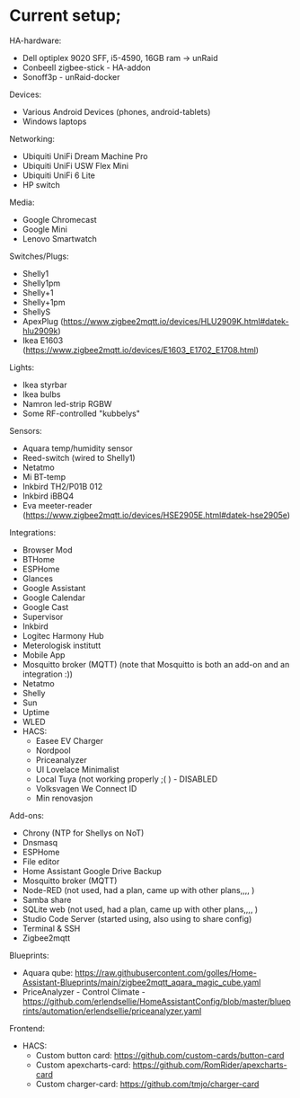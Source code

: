 
# Current setup;
HA-hardware:
- Dell optiplex 9020 SFF, i5-4590, 16GB ram -> unRaid
- ConbeeII zigbee-stick - HA-addon
- Sonoff3p  - unRaid-docker

Devices:
- Various Android Devices (phones, android-tablets)
- Windows laptops
 
Networking:
- Ubiquiti UniFi Dream Machine Pro
- Ubiquiti UniFi USW Flex Mini
- Ubiquiti UniFi 6 Lite
- HP switch

Media:
- Google Chromecast 
- Google Mini 
- Lenovo Smartwatch
 
Switches/Plugs:
- Shelly1
- Shelly1pm
- Shelly+1
- Shelly+1pm
- ShellyS
- ApexPlug (https://www.zigbee2mqtt.io/devices/HLU2909K.html#datek-hlu2909k)
- Ikea E1603 (https://www.zigbee2mqtt.io/devices/E1603_E1702_E1708.html)
 
Lights:
- Ikea styrbar
- Ikea bulbs
- Namron led-strip RGBW
- Some RF-controlled "kubbelys"

Sensors:
- Aquara temp/humidity sensor
- Reed-switch (wired to Shelly1)
- Netatmo
- Mi BT-temp 
- Inkbird TH2/P01B 012
- Inkbird iBBQ4
- Eva meeter-reader (https://www.zigbee2mqtt.io/devices/HSE2905E.html#datek-hse2905e)

Integrations:
- Browser Mod
- BTHome
- ESPHome
- Glances
- Google Assistant
- Google Calendar
- Google Cast
- Supervisor
- Inkbird
- Logitec Harmony Hub
- Meterologisk institutt
- Mobile App
- Mosquitto broker (MQTT)   (note that Mosquitto is both an add-on and an integration :))
- Netatmo
- Shelly
- Sun
- Uptime
- WLED
- HACS:
  - Easee EV Charger
  - Nordpool
  - Priceanalyzer
  - UI Lovelace Minimalist
  - Local Tuya (not working properly ;( )  - DISABLED
  - Volksvagen We Connect ID
  - Min renovasjon


Add-ons:
- Chrony (NTP for Shellys on NoT)
- Dnsmasq
- ESPHome
- File editor
- Home Assistant Google Drive Backup
- Mosquitto broker (MQTT)
- Node-RED  (not used, had a plan, came up with other plans,,,, )
- Samba share
- SQLite web (not used, had a plan, came up with other plans,,,, )
- Studio Code Server (started using, also using to share config)
- Terminal & SSH
- Zigbee2mqtt 

Blueprints:
- Aquara qube: https://raw.githubusercontent.com/golles/Home-Assistant-Blueprints/main/zigbee2mqtt_aqara_magic_cube.yaml
- PriceAnalyzer - Control Climate - https://github.com/erlendsellie/HomeAssistantConfig/blob/master/blueprints/automation/erlendsellie/priceanalyzer.yaml

Frontend:
- HACS:
  - Custom button card: https://github.com/custom-cards/button-card
  - Custom apexcharts-card: https://github.com/RomRider/apexcharts-card
  - Custom charger-card: https://github.com/tmjo/charger-card

